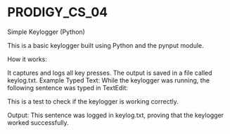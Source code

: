 # PRODIGY_CS_04
Simple Keylogger (Python)

This is a basic keylogger built using Python and the pynput module.

How it works:

It captures and logs all key presses.
The output is saved in a file called keylog.txt.
Example Typed Text:
While the keylogger was running, the following sentence was typed in TextEdit:

This is a test to check if the keylogger is working correctly.

Output:
This sentence was logged in keylog.txt, proving that the keylogger worked successfully.
